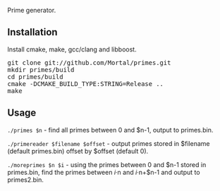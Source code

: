 Prime generator.

Installation
------------

Install cmake, make, gcc/clang and libboost.

<pre>
git clone git://github.com/Mortal/primes.git
mkdir primes/build
cd primes/build
cmake -DCMAKE_BUILD_TYPE:STRING=Release ..
make
</pre>

Usage
-----

`./primes $n` - find all primes between 0 and $n-1, output to primes.bin.

`./primereader $filename $offset` - output primes stored in $filename (default
primes.bin) offset by $offset (default 0).

`./moreprimes $n $i` - using the primes between 0 and $n-1 stored in
primes.bin, find the primes between $i·$n and $i·$n+$n-1 and output to
primes2.bin.
